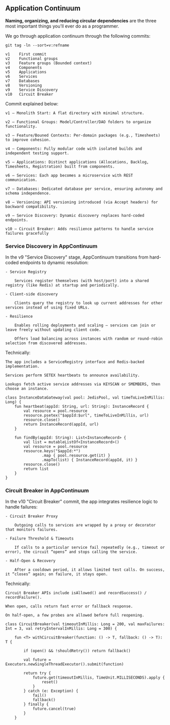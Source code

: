 ## Application Continuum

__Naming, organizing, and reducing circular dependencies__ are the three most important things you'll ever do as a programmer.

We go through application continuum through the following commits: 
```
git tag -ln --sort=v:refname

v1    First commit
v2    Functional groups
v3    Feature groups (Bounded context)
v4    Components
v5    Applications
v6    Services
v7    Databases
v8    Versioning
v9    Service Discovery
v10   Circuit Breaker
```

Commit explained below: 
```
v1 – Monolith Start: A flat directory with minimal structure.

v2 – Functional Groups: Model/Controller/DAO folders to organize functionality.

v3 – Feature/Bouned Contexts: Per-domain packages (e.g., Timesheets) to improve cohesion.

v4 – Components: Fully modular code with isolated builds and independent testing support.

v5 – Applications: Distinct applications (Allocations, Backlog, Timesheets, Registration) built from components.

v6 – Services: Each app becomes a microservice with REST communication.

v7 – Databases: Dedicated database per service, ensuring autonomy and schema independence.

v8 – Versioning: API versioning introduced (via Accept headers) for backward compatibility.

v9 – Service Discovery: Dynamic discovery replaces hard-coded endpoints.

v10 – Circuit Breaker: Adds resilience patterns to handle service failures gracefully
```

### Service Discovery in AppContinuum

In the v9 "Service Discovery" stage, AppContinuum transitions from hard-coded endpoints to dynamic resolution:

    - Service Registry

        Services register themselves (with host/port) into a shared registry (like Redis) at startup and periodically.

    - Client-side discovery

        Clients query the registry to look up current addresses for other services instead of using fixed URLs.

    - Resilience

        Enables rolling deployments and scaling — services can join or leave freely without updating client code.

        Offers load balancing across instances with random or round-robin selection from discovered addresses.

Technically:

    The app includes a ServiceRegistry interface and Redis-backed implementation.

    Services perform SETEX heartbeats to announce availability.

    Lookups fetch active service addresses via KEYSCAN or SMEMBERS, then choose an instance.

```
class InstanceDataGateway(val pool: JedisPool, val timeToLiveInMillis: Long) {
    fun heartbeat(appId: String, url: String): InstanceRecord {
        val resource = pool.resource
        resource.psetex("$appId:$url", timeToLiveInMillis, url)
        resource.close()
        return InstanceRecord(appId, url)
    }

    fun findBy(appId: String): List<InstanceRecord> {
        val list = mutableListOf<InstanceRecord>()
        val resource = pool.resource
        resource.keys("$appId:*")
                .map { pool.resource.get(it) }
                .mapTo(list) { InstanceRecord(appId, it) }
        resource.close()
        return list
    }
}
```

### Circuit Breaker in AppContinuum

In the v10 "Circuit Breaker" commit, the app integrates resilience logic to handle failures:

    - Circuit Breaker Proxy

        Outgoing calls to services are wrapped by a proxy or decorator that monitors failures.

    - Failure Threshold & Timeouts

        If calls to a particular service fail repeatedly (e.g., timeout or error), the circuit “opens” and stops calling the service.

    - Half-Open & Recovery

        After a cooldown period, it allows limited test calls. On success, it “closes” again; on failure, it stays open.

Technically:

    Circuit Breaker APIs include isAllowed() and recordSuccess() / recordFailure().

    When open, calls return fast error or fallback response.

    On half-open, a few probes are allowed before full reopening.

```
class CircuitBreaker(val timeoutInMillis: Long = 200, val maxFailures: Int = 3, val retryIntervalInMillis: Long = 300) {

    fun <T> withCircuitBreaker(function: () -> T, fallback: () -> T): T {

        if (open() && !shouldRetry()) return fallback()

        val future = Executors.newSingleThreadExecutor().submit(function)

        return try {
            future.get(timeoutInMillis, TimeUnit.MILLISECONDS).apply {
                reset()
            }
        } catch (e: Exception) {
            fail()
            fallback()
        } finally {
            future.cancel(true)
        }
    }
```




